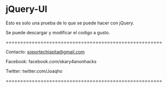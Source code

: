 # jQuery-UI

Esto es solo una prueba de lo que se puede hacer con jQuery.

Se puede descargar y modificar el codigo a gusto.

======================================================

Contacto: soportechispita@gmail.com

Facebook: facebook.com/skary4anonhacks

Twitter: twitter.com/Joaqho

======================================================
